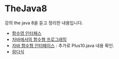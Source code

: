 # TheJava8

강의 the java 8을 듣고 정리한 내용입니다.

- [함수영 인터페스](./src/main/java/me/whiteship/java8to11/RunSometing.java)
- [자바에서의 함수형 프로그래밍](./src/main/java/me/whiteship/java8to11/Foo.java)
- [자바 함수형 인터페이스](./src/main/java/me/whiteship/java8to11/Foo.java)
  : 추가로 Plus10.java 내용 확인.
- [람다식](./src/main/java/me/whiteship/java8to11/Lambda.java)

